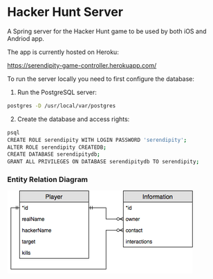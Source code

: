 # Hacker Hunt Server

A Spring server for the Hacker Hunt game to be used by both iOS and Andriod app.

The app is currently hosted on Heroku:

https://serendipity-game-controller.herokuapp.com/

To run the server locally you need to first configure the database:

1. Run the PostgreSQL server:
```bash
postgres -D /usr/local/var/postgres
```

2. Create the database and access rights:
```bash
psql
CREATE ROLE serendipity WITH LOGIN PASSWORD 'serendipity';
ALTER ROLE serendipity CREATEDB;
CREATE DATABASE serendipitydb;
GRANT ALL PRIVILEGES ON DATABASE serendipitydb TO serendipity;
```

### Entity Relation Diagram

![entity-relation](/docs/entity-relation.png)
